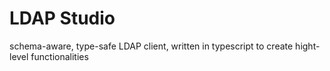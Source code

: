 # LDAP Studio

schema-aware, type-safe LDAP client, written in typescript to create hight-level functionalities
